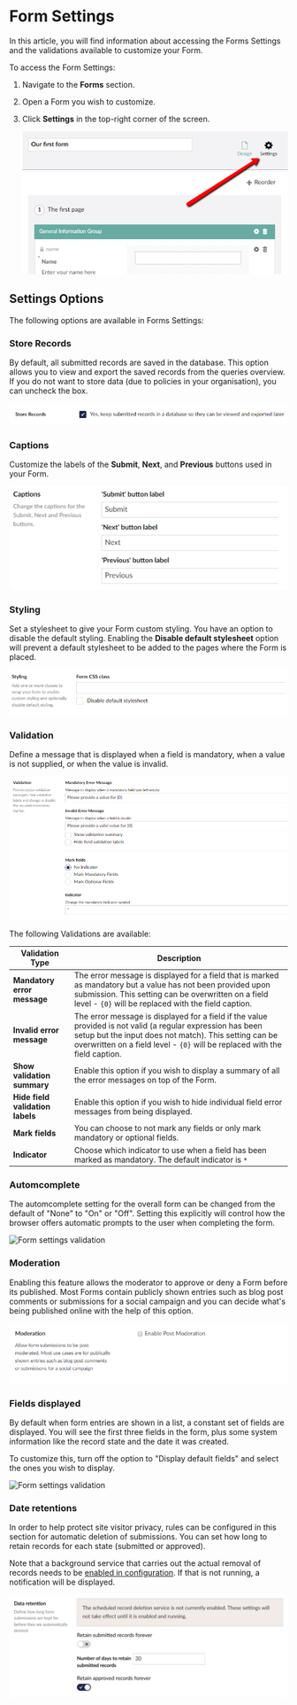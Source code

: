 # Form Settings

In this article, you will find information about accessing the Forms Settings and the validations available to customize your Form.

To access the Form Settings:

1. Navigate to the **Forms** section.
2. Open a Form you wish to customize.
3. Click **Settings** in the top-right corner of the screen.

    ![Form settings dialog](images/FormSettings.png)

## Settings Options

The following options are available in Forms Settings:

### Store Records

By default, all submitted records are saved in the database. This option allows you to view and export the saved records from the queries overview. If you do not want to store data (due to policies in your organisation), you can uncheck the box.

![Form settings Store Records](images/Store-Records.png)

### Captions

Customize the labels of the **Submit**, **Next**, and **Previous** buttons used in your Form.

![Form settings stylesheet](images/FormSettingsCaptions-v9.png)

### Styling

Set a stylesheet to give your Form custom styling. You have an option to disable the default styling. Enabling the **Disable default stylesheet** option will prevent a default stylesheet to be added to the pages where the Form is placed.

![Form settings stylesheet](images/FormSettingsStyling.png)

### Validation

Define a message that is displayed when a field is mandatory, when a value is not supplied, or when the value is invalid.

![Form settings validation](images/FormSettingsValidation.png)

The following Validations are available:

|Validation Type | Description|
|-|-|
| **Mandatory error message** | The error message is displayed for a field that is marked as mandatory but a value has not been provided upon submission. This setting can be overwritten on a field level - `{0}` will be replaced with the field caption. |
| **Invalid error message** | The error message is displayed for a field if the value provided is not valid (a regular expression has been setup but the input does not match). This setting can be overwritten on a field level - `{0}` will be replaced with the field caption. |
| **Show validation summary** | Enable this option if you wish to display a summary of all the error messages on top of the Form. |
| **Hide field validation labels** | Enable this option if you wish to hide individual field error messages from being displayed. |
|**Mark fields** | You can choose to not mark any fields or only mark mandatory or optional fields. |
| **Indicator** | Choose which indicator to use when a field has been marked as mandatory. The default indicator is `*` |

### Automcomplete

The automcomplete setting for the overall form can be changed from the default of "None" to "On" or "Off". Setting this explicitly will control how the browser offers automatic prompts to the user when completing the form.

![Form settings validation](images/FormSettingsAutcomplete.png)

### Moderation

Enabling this feature allows the moderator to approve or deny a Form before its published. Most Forms contain publicly shown entries such as blog post comments or submissions for a social campaign and you can decide what's being published online with the help of this option.

![Form settings validation](images/FormSettingsModeration.png)

### Fields displayed

By default when form entries are shown in a list, a constant set of fields are displayed. You will see the first three fields in the form, plus some system information like the record state and the date it was created.

To customize this, turn off the option to "Display default fields" and select the ones you wish to display.

![Form settings validation](images/FieldsDisplayed.png)

### Date retentions

In order to help protect site visitor privacy, rules can be configured in this section for automatic deletion of submissions. You can set how long to retain records for each state (submitted or approved).

Note that a background service that carries out the actual removal of records needs to be [enabled in configuration](../../developer/configuration/README.md#scheduledrecorddeletion). If that is not running, a notification will be displayed.

![Form settings validation](images/FormSettingsDataRetention.png)
